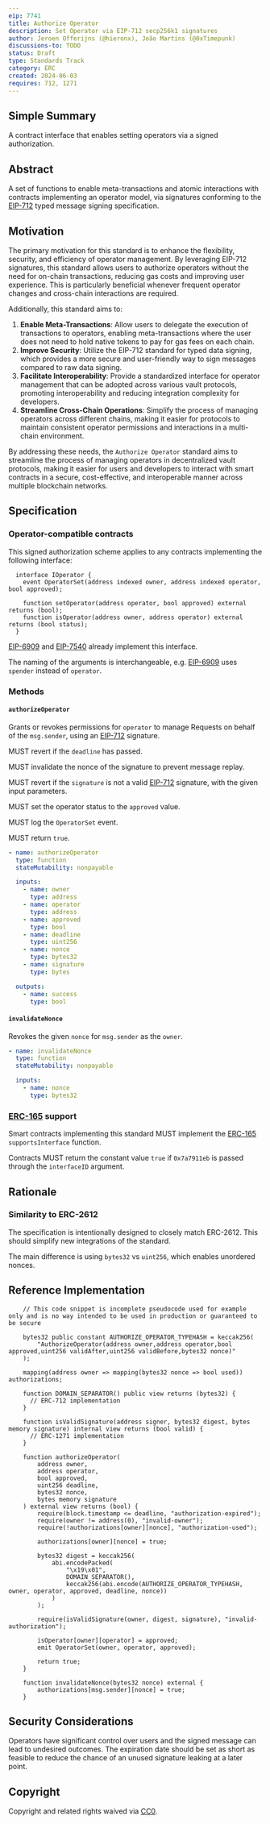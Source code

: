```yaml
---
eip: 7741
title: Authorize Operator
description: Set Operator via EIP-712 secp256k1 signatures
author: Jeroen Offerijns (@hieronx), João Martins (@0xTimepunk)
discussions-to: TODO
status: Draft
type: Standards Track
category: ERC
created: 2024-06-03
requires: 712, 1271
---
```


## Simple Summary

A contract interface that enables setting operators via a signed authorization.

## Abstract

A set of functions to enable meta-transactions and atomic interactions with contracts implementing an operator model, via signatures conforming to the [EIP-712](./eip-712.md) typed message signing specification.

## Motivation

The primary motivation for this standard is to enhance the flexibility, security, and efficiency of operator management. By leveraging EIP-712 signatures, this standard allows users to authorize operators without the need for on-chain transactions, reducing gas costs and improving user experience. This is particularly beneficial whenever frequent operator changes and cross-chain interactions are required.

Additionally, this standard aims to:

1. **Enable Meta-Transactions**: Allow users to delegate the execution of transactions to operators, enabling meta-transactions where the user does not need to hold native tokens to pay for gas fees on each chain.
2. **Improve Security**: Utilize the EIP-712 standard for typed data signing, which provides a more secure and user-friendly way to sign messages compared to raw data signing.
3. **Facilitate Interoperability**: Provide a standardized interface for operator management that can be adopted across various vault protocols, promoting interoperability and reducing integration complexity for developers.
4. **Streamline Cross-Chain Operations**: Simplify the process of managing operators across different chains, making it easier for protocols to maintain consistent operator permissions and interactions in a multi-chain environment.

By addressing these needs, the `Authorize Operator` standard aims to streamline the process of managing operators in decentralized vault protocols, making it easier for users and developers to interact with smart contracts in a secure, cost-effective, and interoperable manner across multiple blockchain networks.

## Specification

### Operator-compatible contracts

This signed authorization scheme applies to any contracts implementing the following interface:

```solidity
  interface IOperator {
    event OperatorSet(address indexed owner, address indexed operator, bool approved);

    function setOperator(address operator, bool approved) external returns (bool);
    function isOperator(address owner, address operator) external returns (bool status);
  }
```

[EIP-6909](./eip-6909.md) and [EIP-7540](./eip-7540.md) already implement this interface.

The naming of the arguments is interchangeable, e.g. [EIP-6909](./eip-6909.md) uses `spender` instead of `operator`.

### Methods

#### `authorizeOperator`

Grants or revokes permissions for `operator` to manage Requests on behalf of the `msg.sender`, using an [EIP-712](./eip-712.md) signature.

MUST revert if the `deadline` has passed.

MUST invalidate the nonce of the signature to prevent message replay.

MUST revert if the `signature` is not a valid [EIP-712](./eip-712.md) signature, with the given input parameters.

MUST set the operator status to the `approved` value.

MUST log the `OperatorSet` event.

MUST return `true`.

```yaml
- name: authorizeOperator
  type: function
  stateMutability: nonpayable

  inputs:
    - name: owner
      type: address
    - name: operator
      type: address
    - name: approved
      type: bool
    - name: deadline
      type: uint256
    - name: nonce
      type: bytes32
    - name: signature
      type: bytes

  outputs:
    - name: success
      type: bool
```

#### `invalidateNonce`

Revokes the given `nonce` for `msg.sender` as the `owner`.

```yaml
- name: invalidateNonce
  type: function
  stateMutability: nonpayable

  inputs:
    - name: nonce
      type: bytes32
```

### [ERC-165](./eip-165.md) support

Smart contracts implementing this standard MUST implement the [ERC-165](./eip-165.md) `supportsInterface` function.

Contracts MUST return the constant value `true` if `0x7a7911eb` is passed through the `interfaceID` argument.

## Rationale

### Similarity to ERC-2612

The specification is intentionally designed to closely match ERC-2612. This should simplify new integrations of the standard.

The main difference is using `bytes32` vs `uint256`, which enables unordered nonces. 

## Reference Implementation

```solidity
    // This code snippet is incomplete pseudocode used for example only and is no way intended to be used in production or guaranteed to be secure

    bytes32 public constant AUTHORIZE_OPERATOR_TYPEHASH = keccak256(
        "AuthorizeOperator(address owner,address operator,bool approved,uint256 validAfter,uint256 validBefore,bytes32 nonce)"
    );

    mapping(address owner => mapping(bytes32 nonce => bool used)) authorizations;

    function DOMAIN_SEPARATOR() public view returns (bytes32) {
      // ERC-712 implementation 
    }

    function isValidSignature(address signer, bytes32 digest, bytes memory signature) internal view returns (bool valid) {
      // ERC-1271 implementation 
    }

    function authorizeOperator(
        address owner,
        address operator,
        bool approved,
        uint256 deadline,
        bytes32 nonce,
        bytes memory signature
    ) external view returns (bool) {
        require(block.timestamp <= deadline, "authorization-expired");
        require(owner != address(0), "invalid-owner");
        require(!authorizations[owner][nonce], "authorization-used");

        authorizations[owner][nonce] = true;

        bytes32 digest = keccak256(
            abi.encodePacked(
                "\x19\x01",
                DOMAIN_SEPARATOR(),
                keccak256(abi.encode(AUTHORIZE_OPERATOR_TYPEHASH, owner, operator, approved, deadline, nonce))
            )
        );

        require(isValidSignature(owner, digest, signature), "invalid-authorization");

        isOperator[owner][operator] = approved;
        emit OperatorSet(owner, operator, approved);

        return true;
    }
    
    function invalidateNonce(bytes32 nonce) external {
        authorizations[msg.sender][nonce] = true;
    }
```

## Security Considerations

Operators have significant control over users and the signed message can lead to undesired outcomes. The expiration date should be set as short as feasible to reduce the chance of an unused signature leaking at a later point.

## Copyright

Copyright and related rights waived via [CC0](../LICENSE.md).
